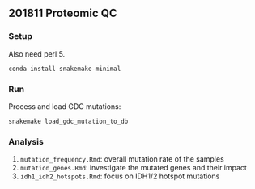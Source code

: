 ## 201811 Proteomic QC

### Setup
Also need perl 5.

    conda install snakemake-minimal


### Run
Process and load GDC mutations:

    snakemake load_gdc_mutation_to_db


### Analysis

1. `mutation_frequency.Rmd`: overall mutation rate of the samples
2. `mutation_genes.Rmd`: investigate the mutated genes and their impact
3. `idh1_idh2_hotspots.Rmd`: focus on IDH1/2 hotspot mutations
